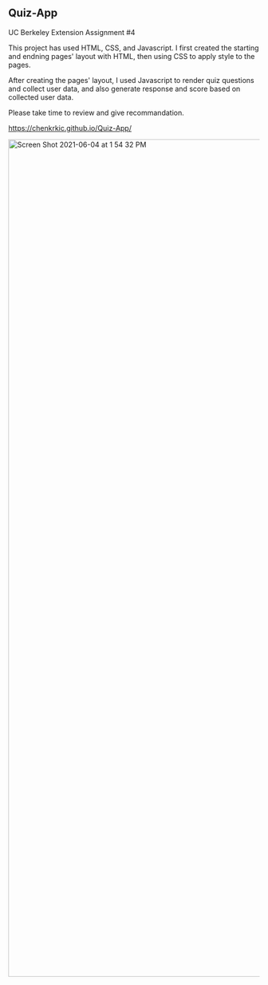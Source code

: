 ## Quiz-App

UC Berkeley Extension Assignment #4

This project has used HTML, CSS, and Javascript.
I first created the starting and endning pages' layout with HTML,
then using CSS to apply style to the pages.

After creating the pages' layout, I used Javascript to render quiz questions and collect user data, and also generate response and score based on collected user data.

Please take time to review and give recommandation.

https://chenkrkic.github.io/Quiz-App/

<img width="1680" alt="Screen Shot 2021-06-04 at 1 54 32 PM" src="https://user-images.githubusercontent.com/30817557/120864336-ec6bd200-c540-11eb-8ae0-d2e2ce6cc9b9.png">

